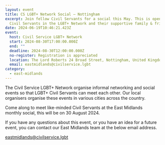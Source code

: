 ```yaml
---
layout: event
title: CS LGBT+ Network Social – Nottingham
excerpt: Join fellow Civil Servants for a social this May. This is open to all
  Civil Servants in the LGBT+ Network and their supportive family & friends
date: 2024-06-19T10:46:21.423Z
event:
  host: Civil Service LGBT+ Network
  start: 2024-08-30T17:00:00.000Z
  end: ""
  deadline: 2024-08-30T12:00:00.000Z
  no-register: Registration is appreciated
  location: The Lord Roberts 24 Broad Street, Nottingham, United Kingdom
  email: eastmidlands@civilservice.lgbt
category:
  - east-midlands
---
```

T﻿he Civil Service LGBT+ Network organise informal networking and social events so that LGBT+ Civil Servants can meet each other. Our local organisers organise these events in various cities across the country.

C﻿ome along to meet like-minded Civil Servants at the East Midlands monthly social, this will be on 30 August 2024.

I﻿f you have any questions about this event, or you have an idea for a future event, you can contact our East Midlands team at the below email address.

[e﻿astmidlands@civilservice.lgbt](<mailto:e﻿astmidlands@civilservice.lgbt>)